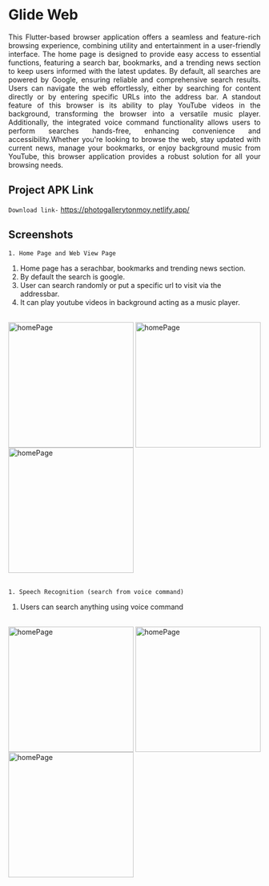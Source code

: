 # Glide Web


<p align = "justify">This Flutter-based browser application offers a seamless and feature-rich browsing experience, combining utility and entertainment in a user-friendly interface. The home page is designed to provide easy access to essential functions, featuring a search bar, bookmarks, and a trending news section to keep users informed with the latest updates. By default, all searches are powered by Google, ensuring reliable and comprehensive search results. Users can navigate the web effortlessly, either by searching for content directly or by entering specific URLs into the address bar. A standout feature of this browser is its ability to play YouTube videos in the background, transforming the browser into a versatile music player. Additionally, the integrated voice command functionality allows users to perform searches hands-free, enhancing convenience and accessibility.Whether you're looking to browse the web, stay updated with current news, manage your bookmarks, or enjoy background music from YouTube, this browser application provides a robust solution for all your browsing needs.</p>


## Project APK Link
`Download link-` https://photogallerytonmoy.netlify.app/
<br />
## Screenshots
`1. Home Page and Web View Page` <br />
1. Home page has a serachbar, bookmarks and trending news section.
2. By default the search is google.
3. User can search randomly or put a specific url to visit via the addressbar.
4. It can play youtube videos in background acting as a music player.
<br />
<img align="center" alt ="homePage" width ="250" src="https://github.com/Nafis71/glide_web/assets/57575805/4ebec537-4c28-4526-b646-4dcdbda4c7a0"></img>
<img align="center" alt ="homePage" width ="250" src="https://github.com/Nafis71/glide_web/assets/57575805/dade2dd3-a373-49f6-ab7a-fa521cdffff9"></img>
<img align="center" alt ="homePage" width ="250" src="https://github.com/Nafis71/glide_web/assets/57575805/1cf018e3-685c-4796-ac90-ec32a2a6ae27"></img>
<br />
<br />

`1. Speech Recognition (search from voice command)` <br />
1. Users can search anything using voice command
<br />
<img align="center" alt ="homePage" width ="250" src="https://github.com/Nafis71/glide_web/assets/57575805/cd9ed5bb-469c-41b9-b007-9f87046299be"></img>
<img align="center" alt ="homePage" width ="250" src="https://github.com/Nafis71/glide_web/assets/57575805/2e4804c0-6768-4d50-8204-df07a5e0c2b6"></img>
<img align="center" alt ="homePage" width ="250" src="https://github.com/Nafis71/glide_web/assets/57575805/cf0560ee-77fc-4ab4-bc75-ae64da95d70b"></img>



